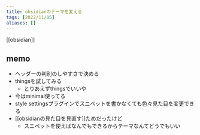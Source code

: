 ```yaml
---
title: obsidianのテーマを変える
tags: [2022/11/05]
aliases: []
---
```


[[obsidian]]
## memo
- ヘッダーの判別のしやすさで決める
- thingsを試してみる
	- とりあえずthingsでいいや
- 今はminimal使ってる
- style settingsプラグインでスニペットを書かなくても色々見た目を変更できる
- [[obsidianの見た目を見直す]]ためだったけど
	- スニペットを使えばなんでもできるからテーマなんてどうでもいい